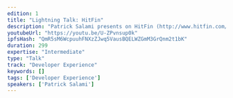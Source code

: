 ```yaml
---
edition: 1
title: "Lightning Talk: HitFin"
description: "Patrick Salami presents on HitFin (http://www.hitfin.com/), a bilateral trading and settlement platform for over-the-counter derivatives."
youtubeUrl: "https://youtu.be/U-ZPvnsup0k"
ipfsHash: "QmR5sM6WcpuuhFNXzZJwq5VausBQELWZGmM3GrQnm2t1bK"
duration: 299
expertise: "Intermediate"
type: "Talk"
track: "Developer Experience"
keywords: []
tags: ['Developer Experience']
speakers: ['Patrick Salami']
---
```

